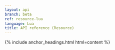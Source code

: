 ```yaml
---
layout: api
branch: beta
ref: resource-lua
language: Lua
title: API reference (Resource)
---
```

{% include anchor_headings.html html=content %}